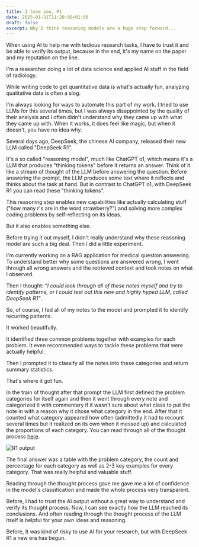 ```yaml
---
title: I love you, R1
date: 2025-01-31T11:20:06+01:00
draft: false
excerpt: Why I think reasoning models are a huge step forward...
---
```


When using AI to help me with tedious research tasks, I have to trust it and be able to verify its output, because in the end, it's my name on the paper and my reputation on the line. 

I'm a researcher doing a lot of data science and applied AI stuff in the field of radiology.

While writing code to get quantitative data is what's actually fun, analyzing qualitative data is often a slog.

I'm always looking for ways to automate this part of my work. I tried to use LLMs for this several times, but I was always disappointed by the quality of their analysis and I often didn't understand why they came up with what they came up with. When it works, it does feel like magic, but when it doesn't, you have no idea why. 

Several days ago, DeepSeek, the chinese AI company, released their new LLM called "DeepSeek R1".

It's a so called "reasoning model", much like ChatGPT o1, which means it's a LLM that produces "thinking tokens" before it returns an answer. Think of it like a stream of thought of the LLM before answering the question. Before answering the prompt, the LLM produces some text where it reflects and thinks about the task at hand. But in contrast to ChatGPT o1, with DeepSeek R1 you can read these "thinking tokens". 

This reasoning step enables new capabilities like actually calculating stuff ("how many r's are in the word strawberry?") and solving more complex coding problems by self-reflecting on its ideas. 

But it also enables something else.

Before trying it out myself, I didn't really understand why these reasoning model are such a big deal. Then I did a little experiment. 

I'm currently working on a RAG application for medical question answering. To understand better why some questions are answered wrong, I went through all wrong answers and the retrieved context and took notes on what I observed. 

Then I thought: *"I could look through all of these notes myself and try to identify patterns, or I could test out this new and highly hyped LLM, called DeepSeek R1"*.

So, of course, I fed all of my notes to the model and prompted it to identify recurring patterns.

It worked beautifully. 


It identified three common problems together with examples for each problem. It even recommended ways to tackle these problems that were actually helpful. 

Then I prompted it to classify all the notes into these categories and return summary statistics. 

That's where it got fun.

In the train of thought after that prompt the LLM first defined the problem categories for itself again and then it went through every note and categorized it with commentary if it wasn't sure about what class to put the note in with a reason why it chose what category in the end. 
After that it counted what category appeared how often (admittedly it had to recount several times but it realized on its own when it messed up) and calculated the proportions of each category. You can read through all of the thought process [here](https://gist.github.com/vacmar01/14b5f96d7eb80085455980e75332fc0a).

![R1 output](/images/r1.png)

The final answer was a table with the problem category, the count and percentage for each category as well as 2-3 key examples for every category. That was really helpful and valuable stuff. 

Reading through the thought process gave me gave me a lot of confidence in the model's classification and made the whole process very transparent.

Before, I had to trust the AI output without a great way to understand and verify its thought process. Now, I can see exactly how the LLM reached its conclusions. And often reading through the thought process of the LLM itself is helpful for your own ideas and reasoning. 

Before, It was kind of risky to use AI for your research, but with DeepSeek R1 a new era has begun.